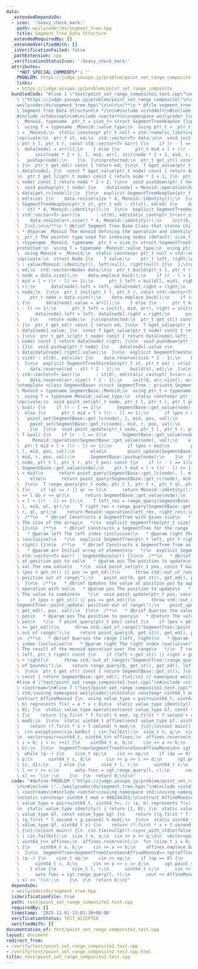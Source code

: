 ```yaml
---
data:
  _extendedDependsOn:
  - icon: ':heavy_check_mark:'
    path: weilycoder/ds/segment_tree.hpp
    title: Segment Tree Data Structure
  _extendedRequiredBy: []
  _extendedVerifiedWith: []
  _isVerificationFailed: false
  _pathExtension: cpp
  _verificationStatusIcon: ':heavy_check_mark:'
  attributes:
    '*NOT_SPECIAL_COMMENTS*': ''
    PROBLEM: https://judge.yosupo.jp/problem/point_set_range_composite
    links:
    - https://judge.yosupo.jp/problem/point_set_range_composite
  bundledCode: "#line 1 \"test/point_set_range_composite2.test.cpp\"\n#define PROBLEM\
    \ \"https://judge.yosupo.jp/problem/point_set_range_composite\"\n\n#line 1 \"\
    weilycoder/ds/segment_tree.hpp\"\n\n\n\n/**\n * @file segment_tree.hpp\n * @brief\
    \ Segment Tree Data Structure\n */\n\n#include <cstddef>\n#include <limits>\n\
    #include <stdexcept>\n#include <vector>\n\nnamespace weilycoder {\ntemplate <typename\
    \ _Monoid, typename _ptr_t = size_t> struct SegmentTreeHeapSon {\nprotected:\n\
    \  using T = typename _Monoid::value_type;\n  using ptr_t = _ptr_t;\n  using Monoid\
    \ = _Monoid;\n  static constexpr ptr_t null = std::numeric_limits<ptr_t>::max();\n\
    \nprivate:\n  ptr_t st, ed;\n  std::vector<T> data;\n\n  void init(ptr_t node,\
    \ ptr_t l, ptr_t r, const std::vector<T> &arr) {\n    if (r - l == 1) {\n    \
    \  data[node] = arr[l];\n    } else {\n      ptr_t mid = l + ((r - l) >> 1);\n\
    \      init(node * 2 + 1, l, mid, arr), init(node * 2 + 2, mid, r, arr);\n   \
    \   pushup(node);\n    }\n  }\n\nprotected:\n  ptr_t get_st() const { return st;\
    \ }\n  ptr_t get_ed() const { return ed; }\n\n  T &get_value(ptr_t node) { return\
    \ data[node]; }\n  const T &get_value(ptr_t node) const { return data[node]; }\n\
    \n  ptr_t get_lc(ptr_t node) const { return node * 2 + 1; }\n  ptr_t get_rc(ptr_t\
    \ node) const { return node * 2 + 2; }\n\n  void pushdown(ptr_t node) const {}\n\
    \  void pushup(ptr_t node) {\n    data[node] = Monoid::operation(data[get_lc(node)],\
    \ data[get_rc(node)]);\n  }\n\n  explicit SegmentTreeHeapSon(ptr_t size) : st(0),\
    \ ed(size) {\n    data.resize(size * 4, Monoid::identity());\n  }\n\n  explicit\
    \ SegmentTreeHeapSon(ptr_t st, ptr_t ed) : st(st), ed(ed) {\n    data.resize((ed\
    \ - st) * 4, Monoid::identity());\n  }\n\n  explicit SegmentTreeHeapSon(const\
    \ std::vector<T> &arr)\n      : st(0), ed(static_cast<ptr_t>(arr.size())) {\n\
    \    data.resize(arr.size() * 4, Monoid::identity());\n    init(0, st, ed, arr);\n\
    \  }\n};\n\n/**\n * @brief Segment Tree Base Class that stores child pointers\n\
    \ * @tparam _Monoid The monoid defining the operation and identity\n * @tparam\
    \ _ptr_t The pointer type used for indexing nodes (default: size_t)\n */\ntemplate\
    \ <typename _Monoid, typename _ptr_t = size_t> struct SegmentTreeStoreSon {\n\
    protected:\n  using T = typename _Monoid::value_type;\n  using ptr_t = _ptr_t;\n\
    \  using Monoid = _Monoid;\n  static constexpr ptr_t null = std::numeric_limits<ptr_t>::max();\n\
    \nprivate:\n  struct Node {\n    T value;\n    ptr_t left, right;\n\n    Node()\
    \ : value(Monoid::identity()), left(null), right(null) {}\n  };\n\n  ptr_t st,\
    \ ed;\n  std::vector<Node> data;\n\n  ptr_t build(ptr_t l, ptr_t r) {\n    ptr_t\
    \ node = data.size();\n    data.emplace_back();\n    if (r - l > 1) {\n      ptr_t\
    \ mid = l + ((r - l) >> 1);\n      ptr_t left = build(l, mid), right = build(mid,\
    \ r);\n      data[node].left = left, data[node].right = right;\n    }\n    return\
    \ node;\n  }\n\n  ptr_t init(ptr_t l, ptr_t r, const std::vector<T> &arr) {\n\
    \    ptr_t node = data.size();\n    data.emplace_back();\n    if (r - l == 1)\
    \ {\n      data[node].value = arr[l];\n    } else {\n      ptr_t mid = l + ((r\
    \ - l) >> 1);\n      ptr_t left = init(l, mid, arr), right = init(mid, r, arr);\n\
    \      data[node].left = left, data[node].right = right;\n      pushup(node);\n\
    \    }\n    return node;\n  }\n\nprotected:\n  ptr_t get_st() const { return st;\
    \ }\n  ptr_t get_ed() const { return ed; }\n\n  T &get_value(ptr_t node) { return\
    \ data[node].value; }\n  const T &get_value(ptr_t node) const { return data[node].value;\
    \ }\n\n  ptr_t get_lc(ptr_t node) const { return data[node].left; }\n  ptr_t get_rc(ptr_t\
    \ node) const { return data[node].right; }\n\n  void pushdown(ptr_t node) const\
    \ {}\n  void pushup(ptr_t node) {\n    data[node].value =\n        Monoid::operation(data[data[node].left].value,\
    \ data[data[node].right].value);\n  }\n\n  explicit SegmentTreeStoreSon(ptr_t\
    \ size) : st(0), ed(size) {\n    data.reserve(size * 2 - 1);\n    build(st, ed);\n\
    \  }\n\n  explicit SegmentTreeStoreSon(ptr_t st, ptr_t ed) : st(st), ed(ed) {\n\
    \    data.reserve((ed - st) * 2 - 1);\n    build(st, ed);\n  }\n\n  explicit SegmentTreeStoreSon(const\
    \ std::vector<T> &arr)\n      : st(0), ed(static_cast<ptr_t>(arr.size())) {\n\
    \    data.reserve(arr.size() * 2 - 1);\n    init(0, arr.size(), arr);\n  }\n};\n\
    \ntemplate <class SegmentBase> struct SegmentTree : private SegmentBase {\n  using\
    \ Monoid = typename SegmentBase::Monoid;\n  using ptr_t = typename SegmentBase::ptr_t;\n\
    \  using T = typename Monoid::value_type;\n  static constexpr ptr_t null = SegmentBase::null;\n\
    \nprivate:\n  void point_set(ptr_t node, ptr_t l, ptr_t r, ptr_t pos, const T\
    \ &val) {\n    if (r - l == 1)\n      SegmentBase::get_value(node) = val;\n  \
    \  else {\n      ptr_t mid = l + ((r - l) >> 1);\n      if (pos < mid)\n     \
    \   point_set(SegmentBase::get_lc(node), l, mid, pos, val);\n      else\n    \
    \    point_set(SegmentBase::get_rc(node), mid, r, pos, val);\n      SegmentBase::pushup(node);\n\
    \    }\n  }\n\n  void point_update(ptr_t node, ptr_t l, ptr_t r, ptr_t pos, const\
    \ T &val) {\n    if (r - l == 1)\n      SegmentBase::get_value(node) =\n     \
    \     Monoid::operation(SegmentBase::get_value(node), val);\n    else {\n    \
    \  ptr_t mid = l + ((r - l) >> 1);\n      if (pos < mid)\n        point_update(SegmentBase::get_lc(node),\
    \ l, mid, pos, val);\n      else\n        point_update(SegmentBase::get_rc(node),\
    \ mid, r, pos, val);\n      SegmentBase::pushup(node);\n    }\n  }\n\n  T point_query(ptr_t\
    \ node, ptr_t l, ptr_t r, ptr_t pos) const {\n    if (r - l == 1)\n      return\
    \ SegmentBase::get_value(node);\n    ptr_t mid = l + ((r - l) >> 1);\n    if (pos\
    \ < mid)\n      return point_query(SegmentBase::get_lc(node), l, mid, pos);\n\
    \    else\n      return point_query(SegmentBase::get_rc(node), mid, r, pos);\n\
    \  }\n\n  T range_query(ptr_t node, ptr_t l, ptr_t r, ptr_t ql, ptr_t qr) const\
    \ {\n    if (ql >= r || qr <= l)\n      return Monoid::identity();\n    if (ql\
    \ <= l && r <= qr)\n      return SegmentBase::get_value(node);\n    ptr_t mid\
    \ = l + ((r - l) >> 1);\n    T left_res = range_query(SegmentBase::get_lc(node),\
    \ l, mid, ql, qr);\n    T right_res = range_query(SegmentBase::get_rc(node), mid,\
    \ r, ql, qr);\n    return Monoid::operation(left_res, right_res);\n  }\n\npublic:\n\
    \  /**\n   * @brief Constructs a SegmentTree with given size\n   * @param size\
    \ The size of the array\n   */\n  explicit SegmentTree(ptr_t size) : SegmentBase(size)\
    \ {}\n\n  /**\n   * @brief Constructs a SegmentTree for the range [left, right)\n\
    \   * @param left The left index (inclusive)\n   * @param right The right index\
    \ (exclusive)\n   */\n  explicit SegmentTree(ptr_t left, ptr_t right) : SegmentBase(left,\
    \ right) {}\n\n  /**\n   * @brief Constructs a SegmentTree from an initial array\n\
    \   * @param arr Initial array of elements\n   */\n  explicit SegmentTree(const\
    \ std::vector<T> &arr) : SegmentBase(arr) {}\n\n  /**\n   * @brief Sets the value\
    \ at position pos to val\n   * @param pos The position to update\n   * @param\
    \ val The new value\n   */\n  void point_set(ptr_t pos, const T &val) {\n    if\
    \ (pos < get_st() || pos >= get_ed())\n      throw std::out_of_range(\"SegmentTree::point_set:\
    \ position out of range\");\n    point_set(0, get_st(), get_ed(), pos, val);\n\
    \  }\n\n  /**\n   * @brief Updates the value at position pos by applying the monoid\
    \ operation with val\n   * @param pos The position to update\n   * @param val\
    \ The value to combine\n   */\n  void point_update(ptr_t pos, const T &val) {\n\
    \    if (pos < get_st() || pos >= get_ed())\n      throw std::out_of_range(\"\
    SegmentTree::point_update: position out of range\");\n    point_update(0, get_st(),\
    \ get_ed(), pos, val);\n  }\n\n  /**\n   * @brief Queries the value at position\
    \ pos\n   * @param pos The position to query\n   * @return The value at position\
    \ pos\n   */\n  T point_query(ptr_t pos) const {\n    if (pos < get_st() || pos\
    \ >= get_ed())\n      throw std::out_of_range(\"SegmentTree::point_query: position\
    \ out of range\");\n    return point_query(0, get_st(), get_ed(), pos);\n  }\n\
    \n  /**\n   * @brief Queries the range [left, right)\n   * @param left The left\
    \ index (inclusive)\n   * @param right The right index (exclusive)\n   * @return\
    \ The result of the monoid operation over the range\n   */\n  T range_query(ptr_t\
    \ left, ptr_t right) const {\n    if (left < get_st() || right > get_ed() || left\
    \ > right)\n      throw std::out_of_range(\"SegmentTree::range_query: range out\
    \ of bounds\");\n    return range_query(0, get_st(), get_ed(), left, right);\n\
    \  }\n\n  ptr_t get_st() const { return SegmentBase::get_st(); }\n  ptr_t get_ed()\
    \ const { return SegmentBase::get_ed(); }\n};\n} // namespace weilycoder\n\n\n\
    #line 4 \"test/point_set_range_composite2.test.cpp\"\n#include <cstdint>\n#include\
    \ <iostream>\n#line 7 \"test/point_set_range_composite2.test.cpp\"\nusing namespace\
    \ std;\nusing namespace weilycoder;\n\nstatic constexpr uint64_t mod = 998244353;\n\
    \nstruct AffineMonoid {\n  using value_type = pair<uint64_t, uint64_t>; // (a,\
    \ b) represents f(x) = a * x + b\n\n  static value_type identity() { return {1,\
    \ 0}; }\n  static value_type operation(const value_type &f, const value_type &g)\
    \ {\n    return {(g.first * f.first) % mod, (g.first * f.second + g.second) %\
    \ mod};\n  }\n\n  static uint64_t affine(const value_type &f, uint64_t x) {\n\
    \    return (f.first * x + f.second) % mod;\n  }\n};\n\nint main() {\n  cin.tie(nullptr)->sync_with_stdio(false);\n\
    \  cin.exceptions(cin.badbit | cin.failbit);\n  size_t n, q;\n  cin >> n >> q;\n\
    \n  vector<pair<uint64_t, uint64_t>> affines;\n  affines.reserve(n);\n  for (size_t\
    \ i = 0; i < n; ++i) {\n    uint64_t a, b;\n    cin >> a >> b;\n    affines.emplace_back(a,\
    \ b);\n  }\n\n  SegmentTree<SegmentTreeStoreSon<AffineMonoid>> sgt(affines);\n\
    \  while (q--) {\n    size_t op;\n    cin >> op;\n    if (op == 0) {\n      size_t\
    \ p;\n      uint64_t c, d;\n      cin >> p >> c >> d;\n      sgt.point_set(p,\
    \ {c, d});\n    } else {\n      size_t l, r;\n      uint64_t x;\n      cin >>\
    \ l >> r >> x;\n      auto func = sgt.range_query(l, r);\n      cout << AffineMonoid::affine(func,\
    \ x) << '\\n';\n    }\n  }\n  return 0;\n}\n"
  code: "#define PROBLEM \"https://judge.yosupo.jp/problem/point_set_range_composite\"\
    \n\n#include \"../weilycoder/ds/segment_tree.hpp\"\n#include <cstdint>\n#include\
    \ <iostream>\n#include <vector>\nusing namespace std;\nusing namespace weilycoder;\n\
    \nstatic constexpr uint64_t mod = 998244353;\n\nstruct AffineMonoid {\n  using\
    \ value_type = pair<uint64_t, uint64_t>; // (a, b) represents f(x) = a * x + b\n\
    \n  static value_type identity() { return {1, 0}; }\n  static value_type operation(const\
    \ value_type &f, const value_type &g) {\n    return {(g.first * f.first) % mod,\
    \ (g.first * f.second + g.second) % mod};\n  }\n\n  static uint64_t affine(const\
    \ value_type &f, uint64_t x) {\n    return (f.first * x + f.second) % mod;\n \
    \ }\n};\n\nint main() {\n  cin.tie(nullptr)->sync_with_stdio(false);\n  cin.exceptions(cin.badbit\
    \ | cin.failbit);\n  size_t n, q;\n  cin >> n >> q;\n\n  vector<pair<uint64_t,\
    \ uint64_t>> affines;\n  affines.reserve(n);\n  for (size_t i = 0; i < n; ++i)\
    \ {\n    uint64_t a, b;\n    cin >> a >> b;\n    affines.emplace_back(a, b);\n\
    \  }\n\n  SegmentTree<SegmentTreeStoreSon<AffineMonoid>> sgt(affines);\n  while\
    \ (q--) {\n    size_t op;\n    cin >> op;\n    if (op == 0) {\n      size_t p;\n\
    \      uint64_t c, d;\n      cin >> p >> c >> d;\n      sgt.point_set(p, {c, d});\n\
    \    } else {\n      size_t l, r;\n      uint64_t x;\n      cin >> l >> r >> x;\n\
    \      auto func = sgt.range_query(l, r);\n      cout << AffineMonoid::affine(func,\
    \ x) << '\\n';\n    }\n  }\n  return 0;\n}"
  dependsOn:
  - weilycoder/ds/segment_tree.hpp
  isVerificationFile: true
  path: test/point_set_range_composite2.test.cpp
  requiredBy: []
  timestamp: '2025-11-01 13:01:38+08:00'
  verificationStatus: TEST_ACCEPTED
  verifiedWith: []
documentation_of: test/point_set_range_composite2.test.cpp
layout: document
redirect_from:
- /verify/test/point_set_range_composite2.test.cpp
- /verify/test/point_set_range_composite2.test.cpp.html
title: test/point_set_range_composite2.test.cpp
---
```

